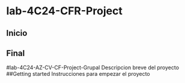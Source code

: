 # lab-4C24-CFR-Project
## Inicio
## Final
#lab-4C24-AZ-CV-CF-Project-Grupal
Descripcion breve del proyecto
##Getting started
Instrucciones para empezar el proyecto
